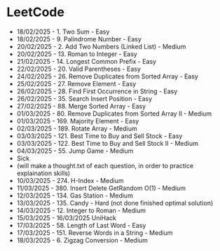 # LeetCode 

- 18/02/2025 - 1. Two Sum - Easy  
- 18/02/2025 - 9. Palindrome Number - Easy  
- 20/02/2025 - 2. Add Two Numbers (Linked List) - Medium  
- 20/02/2025 - 13. Roman to Integer - Easy  
- 21/02/2025 - 14. Longest Common Prefix - Easy  
- 22/02/2025 - 20. Valid Parentheses - Easy  
- 24/02/2025 - 26. Remove Duplicates from Sorted Array - Easy  
- 25/02/2025 - 27. Remove Element - Easy  
- 26/02/2025 - 28. Find First Occurrence in String - Easy  
- 26/02/2025 - 35. Search Insert Position - Easy  
- 27/02/2025 - 88. Merge Sorted Array - Easy  
- 01/03/2025 - 80. Remove Duplicates from Sorted Array II - Medium  
- 01/03/2025 - 169. Majority Element - Easy  
- 02/03/2025 - 189. Rotate Array - Medium  
- 03/03/2025 - 121. Best Time to Buy and Sell Stock - Easy  
- 03/03/2025 - 122. Best Time to Buy and Sell Stock II - Medium  
- 04/03/2025 - 55. Jump Game - Medium
- Sick
- (will make a thought.txt of each question, in order to practice explaination skills)
- 10/03/2025 - 274. H-Index - Medium
- 11/03/2025 - 380. Insert Delete GetRandom O(1) - Medium
- 12/03/2025 - 134. Gas Station - Medium
- 13/03/2025 - 135. Candy - Hard (not done finished optimal solution)
- 14/03/2025 - 12. Integer to Roman - Medium
- 15/03/2025 - 16/03/2025 UniHack
- 17/03/2025 - 58. Length of Last Word - Easy
- 17/03/2025 - 151. Reverse Words in a String - Medium
- 18/03/2025 - 6. Zigzag Conversion - Medium
